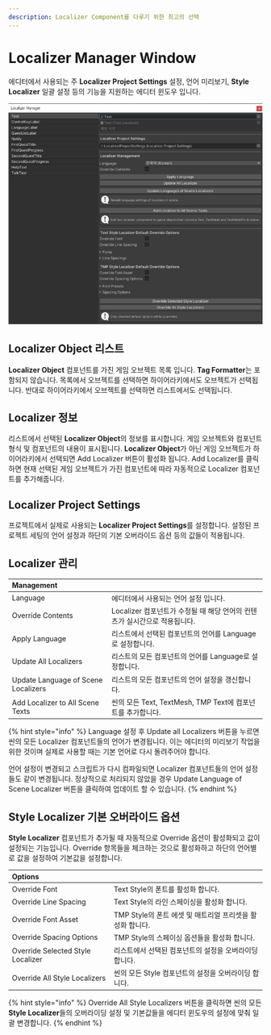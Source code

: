 ```yaml
---
description: Localizer Component를 다루기 위한 최고의 선택
---
```


# Localizer Manager Window

에디터에서 사용되는 주 **Localizer Project Settings** 설정, 언어 미리보기, **Style Localizer** 일괄 설정 등의 기능을 지원하는 에디터 윈도우 입니다.

![Cube Collector &#xC608;&#xC81C; &#xC52C;&#xC758; Localizer &#xBAA9;&#xB85D;](../.gitbook/assets/localizer_manager_window.png)

## Localizer Object 리스트

**Localizer Object** 컴포넌트를 가진 게임 오브젝트 목록 입니다. **Tag Formatter**는 포함되지 않습니다. 목록에서 오브젝트를 선택하면 하이어라키에서도 오브젝트가 선택됩니다. 반대로 하이어라키에서 오브젝트를 선택하면 리스트에서도 선택됩니다. 

## Localizer 정보

리스트에서 선택된 **Localizer Object**의 정보를 표시합니다. 게임 오브젝트와 컴포넌트 형식 및 컴포넌트의 내용이 표시됩니다. **Localizer Object**가 아닌 게임 오브젝트가 하이어라키에서 선택되면 Add Localizer 버튼이 활성화 됩니다. Add Localizer를 클릭하면 현재 선택된 게임 오브젝트가 가진 컴포넌트에 따라 자동적으로 Localizer 컴포넌트를 추가해줍니다.

## Localizer Project Settings

프로젝트에서 실제로 사용되는 **Localizer Project Settings**를 설정합니다. 설정된 프로젝트 세팅의 언어 설정과 하단의 기본 오버라이드 옵션 등의 값들이 적용됩니다.

## Localizer 관리

| Management |  |
| :--- | :--- |
| Language | 에디터에서 사용되는 언어 설정 입니다. |
| Override Contents | Localizer 컴포넌트가 수정될 때 해당 언어의 컨텐츠가 실시간으로 적용됩니다. |
| Apply Language | 리스트에서 선택된 컴포넌트의 언어를 Language로 설정합니다. |
| Update All Localizers | 리스트의 모든 컴포넌트의 언어를 Language로 설정합니다. |
| Update Language of Scene Localizers | 리스트의 모든 컴포넌트의 언어 설정을 갱신합니다. |
| Add Localizer to All Scene Texts | 씬의 모든 Text, TextMesh, TMP Text에 컴포넌트를 추가합니다. |

{% hint style="info" %}
Language 설정 후 Update all Localizers 버튼을 누르면 씬의 모든 Localizer 컴포넌트들의 언어가 변경됩니다. 이는 에디터의 미리보기 작업을 위한 것이며 실제로 사용할 때는 기본 언어로 다시 돌려주어야 합니다.

언어 설정이 변경되고 스크립트가 다시 컴파일되면 Localizer 컴포넌트들의 언어 설정들도 같이 변경됩니다. 정상적으로 처리되지 않았을 경우 Update Language of Scene Localizer 버튼을 클릭하여 업데이트 할 수 있습니다.
{% endhint %}

## Style Localizer 기본 오버라이드 옵션

**Style Localizer** 컴포넌트가 추가될 때 자동적으로 Override 옵션이 활성화되고 값이 설정되는 기능입니다. Override 항목들을 체크하는 것으로 활성화하고 하단의 언어별로 값을 설정하여 기본값을 설정합니다.

| Options |  |
| :--- | :--- |
| Override Font | Text Style의 폰트를 활성화 합니다. |
| Override Line Spacing | Text Style의 라인 스페이싱을 활성화 합니다. |
| Override Font Asset | TMP Style의 폰트 에셋 및 매트리얼 프리셋을 활성화 합니다. |
| Override Spacing Options | TMP Style의 스페이싱 옵션들을 활성화 합니다. |
| Override Selected Style Localizer | 리스트에서 선택된 컴포넌트의 설정을 오버라이딩 합니다. |
| Override All Style Localizers | 씬의 모든 Style 컴포넌트의 설정을 오버라이딩 합니다. |

{% hint style="info" %}
Override All Style Localizers 버튼을 클릭하면 씬의 모든 **Style Localizer**들의 오버라이딩 설정 및 기본값들을 에디터 윈도우의 설정에 맞춰 일괄 변경합니다. 
{% endhint %}

